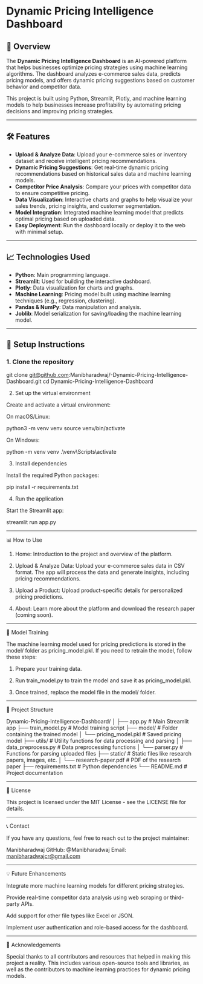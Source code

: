 # Dynamic Pricing Intelligence Dashboard

## 🚀 Overview

The **Dynamic Pricing Intelligence Dashboard** is an AI-powered platform that helps businesses optimize pricing strategies using machine learning algorithms. The dashboard analyzes e-commerce sales data, predicts pricing models, and offers dynamic pricing suggestions based on customer behavior and competitor data.

This project is built using Python, Streamlit, Plotly, and machine learning models to help businesses increase profitability by automating pricing decisions and improving pricing strategies.

---

## 🛠️ Features

- **Upload & Analyze Data**: Upload your e-commerce sales or inventory dataset and receive intelligent pricing recommendations.
- **Dynamic Pricing Suggestions**: Get real-time dynamic pricing recommendations based on historical sales data and machine learning models.
- **Competitor Price Analysis**: Compare your prices with competitor data to ensure competitive pricing.
- **Data Visualization**: Interactive charts and graphs to help visualize your sales trends, pricing insights, and customer segmentation.
- **Model Integration**: Integrated machine learning model that predicts optimal pricing based on uploaded data.
- **Easy Deployment**: Run the dashboard locally or deploy it to the web with minimal setup.

---

## 📈 Technologies Used

- **Python**: Main programming language.
- **Streamlit**: Used for building the interactive dashboard.
- **Plotly**: Data visualization for charts and graphs.
- **Machine Learning**: Pricing model built using machine learning techniques (e.g., regression, clustering).
- **Pandas & NumPy**: Data manipulation and analysis.
- **Joblib**: Model serialization for saving/loading the machine learning model.

---

## 📝 Setup Instructions

### 1. Clone the repository

git clone git@github.com:Manibharadwaj/-Dynamic-Pricing-Intelligence-Dashboard.git
cd Dynamic-Pricing-Intelligence-Dashboard

2. Set up the virtual environment

Create and activate a virtual environment:

On macOS/Linux:

python3 -m venv venv
source venv/bin/activate

On Windows:

python -m venv venv
.\venv\Scripts\activate


3. Install dependencies

Install the required Python packages:

pip install -r requirements.txt

4. Run the application

Start the Streamlit app:

streamlit run app.py


---

📊 How to Use

1. Home: Introduction to the project and overview of the platform.


2. Upload & Analyze Data: Upload your e-commerce sales data in CSV format. The app will process the data and generate insights, including pricing recommendations.


3. Upload a Product: Upload product-specific details for personalized pricing predictions.


4. About: Learn more about the platform and download the research paper (coming soon).




---

🔄 Model Training

The machine learning model used for pricing predictions is stored in the model/ folder as pricing_model.pkl. If you need to retrain the model, follow these steps:

1. Prepare your training data.


2. Run train_model.py to train the model and save it as pricing_model.pkl.


3. Once trained, replace the model file in the model/ folder.




---

📂 Project Structure

Dynamic-Pricing-Intelligence-Dashboard/
│
├── app.py                   # Main Streamlit app
├── train_model.py           # Model training script
├── model/                   # Folder containing the trained model
│   └── pricing_model.pkl    # Saved pricing model
├── utils/                   # Utility functions for data processing and parsing
│   ├── data_preprocess.py   # Data preprocessing functions
│   └── parser.py            # Functions for parsing uploaded files
├── static/                  # Static files like research papers, images, etc.
│   └── research-paper.pdf   # PDF of the research paper
├── requirements.txt         # Python dependencies
└── README.md                # Project documentation


---

📝 License

This project is licensed under the MIT License - see the LICENSE file for details.


---

📞 Contact

If you have any questions, feel free to reach out to the project maintainer:

Manibharadwaj
GitHub: @Manibharadwaj
Email: manibharadwajcr@gmail.com


---

💡 Future Enhancements

Integrate more machine learning models for different pricing strategies.

Provide real-time competitor data analysis using web scraping or third-party APIs.

Add support for other file types like Excel or JSON.

Implement user authentication and role-based access for the dashboard.



---

🎉 Acknowledgements

Special thanks to all contributors and resources that helped in making this project a reality. This includes various open-source tools and libraries, as well as the contributors to machine learning practices for dynamic pricing models.
